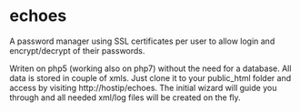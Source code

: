# echoes
A password manager using SSL certificates per user to allow login and encrypt/decrypt of their passwords.

Writen on php5 (working also on php7) without the need for a database.
All data is stored in couple of xmls.
Just clone it to your public_html folder and access by visiting http://hostip/echoes.
The initial wizard will guide you through and all needed xml/log files will be created on the fly.
